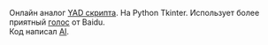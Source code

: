 Онлайн аналог [YAD скрипта](https://forum.altlinux.org/index.php?topic=48339.15). На Python Tkinter. Использует более приятный [голос](https://soundcloud.com/user-568240516/baidu-cats-in-a-bag) от Baidu.   
Код написал [AI](https://chat.openai.com/).   
